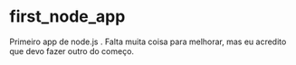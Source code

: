 first_node_app
==============

Primeiro app de node.js . Falta muita coisa para melhorar, mas eu acredito que devo fazer outro do começo.
